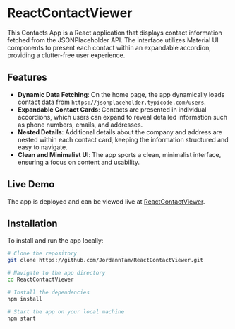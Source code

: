 # ReactContactViewer

This Contacts App is a React application that displays contact information fetched from the JSONPlaceholder API. The interface utilizes Material UI components to present each contact within an expandable accordion, providing a clutter-free user experience.

## Features

- **Dynamic Data Fetching**: On the home page, the app dynamically loads contact data from `https://jsonplaceholder.typicode.com/users`.
- **Expandable Contact Cards**: Contacts are presented in individual accordions, which users can expand to reveal detailed information such as phone numbers, emails, and addresses.
- **Nested Details**: Additional details about the company and address are nested within each contact card, keeping the information structured and easy to navigate.
- **Clean and Minimalist UI**: The app sports a clean, minimalist interface, ensuring a focus on content and usability.

## Live Demo

The app is deployed and can be viewed live at [ReactContactViewer](https://main.d1cp9qfhypir2t.amplifyapp.com/).

## Installation

To install and run the app locally:

```bash
# Clone the repository
git clone https://github.com/JordannTam/ReactContactViewer.git

# Navigate to the app directory
cd ReactContactViewer

# Install the dependencies
npm install

# Start the app on your local machine
npm start

